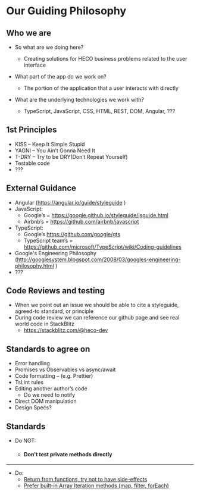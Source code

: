 # Our Guiding Philosophy

## Who we are
- So what are we doing here?
  - Creating solutions for HECO business problems related to the user interface

- What part of the app do we work on?
  - The portion of the application that a user interacts with directly

- What are the underlying technologies we work with?
  - TypeScript, JavaScript, CSS, HTML, REST, DOM, Angular, ???

## 1st Principles
- KISS – Keep It Simple Stupid
- YAGNI – You Ain’t Gonna Need It
- T-DRY – Try to be DRY(Don’t Repeat Yourself)
- Testable code
- ??? 

## External Guidance
- Angular (https://angular.io/guide/styleguide )
- JavaScript:
  - Google’s = https://google.github.io/styleguide/jsguide.html
  - Airbnb’s = https://github.com/airbnb/javascript 
- TypeScript:
  - Google’s https://github.com/google/gts
  - TypeScript team’s = https://github.com/microsoft/TypeScript/wiki/Coding-guidelines
- Google's Engineering Philosophy (http://googlesystem.blogspot.com/2008/03/googles-engineering-philosophy.html )
- ???

## Code Reviews and testing
- When we point out an issue we should be able to cite a styleguide, agreed-to standard, or principle
- During code review we can reference our github page and see real world code in StackBlitz
  - https://stackblitz.com/@heco-dev

## Standards to agree on
- Error handling
- Promises vs Observables vs async/await
- Code formatting – (e.g. Prettier)
- TsLint rules
- Editing another author’s code
  - Do we need to notify
- Direct DOM manipulation
- Design Specs?

## Standards
- Do NOT:
  - #### Don't test private methods directly

---

- Do:
  - [Return from functions, try not to have side-effects](#do-1)
  - [Prefer built-in Array Iteration methods (map, filter, forEach)](#do-2)
